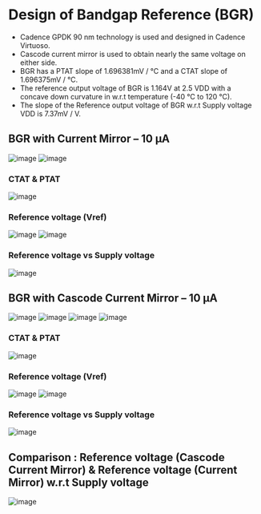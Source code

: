 # Design of Bandgap Reference (BGR)
- Cadence GPDK 90 nm technology is used and designed in Cadence Virtuoso.
- Cascode current mirror is used to obtain nearly the same voltage on either side. 
- BGR has a PTAT slope of 1.696381mV / °C and a CTAT slope of 1.696375mV / °C.
- The reference output voltage of BGR is 1.164V at 2.5 VDD with a concave down curvature in w.r.t temperature (-40 °C to 120 °C).
- The slope of the Reference output voltage of BGR w.r.t Supply voltage VDD is 7.37mV / V.

## BGR with Current Mirror – 10 µA
![image](https://user-images.githubusercontent.com/84563214/179386342-b4f4abd3-a984-467a-a091-fc939672950b.png)
![image](https://user-images.githubusercontent.com/84563214/179386346-8e6d0dac-0a83-4ab9-b9a4-ea3d1b69562d.png)

### CTAT & PTAT
![image](https://user-images.githubusercontent.com/84563214/179386356-dcb38904-ef08-4ad7-b972-870d13522e04.png)

### Reference voltage (Vref)
![image](https://user-images.githubusercontent.com/84563214/179386366-5794cb09-e5df-4a80-b6a0-81833a7e2e8f.png)
![image](https://user-images.githubusercontent.com/84563214/179386380-d62cb9d2-9d3f-433e-bdbd-2517d87bb26e.png)

### Reference voltage vs Supply voltage
![image](https://user-images.githubusercontent.com/84563214/179386386-0c19c9d5-742d-49d6-bcbb-0cf833cda931.png)

## BGR with Cascode Current Mirror – 10 µA
![image](https://user-images.githubusercontent.com/84563214/179386393-817b40fe-89b2-4922-935a-806919d68d46.png)
![image](https://user-images.githubusercontent.com/84563214/179386408-b4a52865-7909-4b1d-9a20-51ad6c6576e4.png)
![image](https://user-images.githubusercontent.com/84563214/179386411-a5aae016-7474-4e69-ac1c-5221cca37de0.png)
![image](https://user-images.githubusercontent.com/84563214/179386413-3ad2da12-5a72-4b41-b6b5-e42943443566.png)

### CTAT & PTAT
![image](https://user-images.githubusercontent.com/84563214/179386419-a68a77f7-4565-459d-83e1-10e26bf2bb35.png)

### Reference voltage (Vref)
![image](https://user-images.githubusercontent.com/84563214/179386423-8d494337-69fe-4bd6-8eab-42faa8c26274.png)
![image](https://user-images.githubusercontent.com/84563214/179386430-9ac8aca6-186a-41e7-8fcb-d168cacf2dac.png)

### Reference voltage vs Supply voltage
![image](https://user-images.githubusercontent.com/84563214/179386434-cc4b2871-3228-49eb-91f4-91efb61c080a.png)

## Comparison : Reference voltage (Cascode Current Mirror) & Reference voltage (Current Mirror) w.r.t Supply voltage 
![image](https://user-images.githubusercontent.com/84563214/179386439-da67df68-26d7-4eb6-8f71-23a3324e0533.png)
